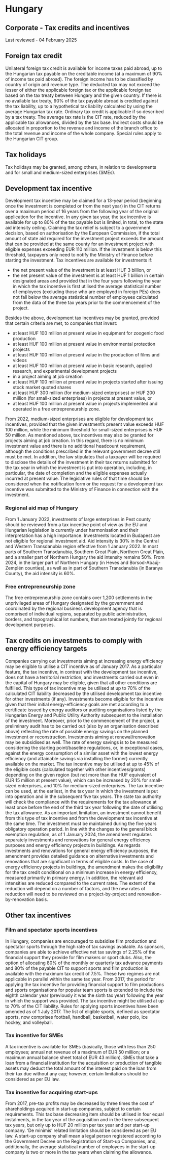 # Hungary
## Corporate - Tax credits and incentives
Last reviewed - 04 February 2025
## Foreign tax credit
Unilateral foreign tax credit is available for income taxes paid abroad, up to the Hungarian tax payable on the creditable income (at a maximum of 90% of income tax paid abroad).
The foreign income has to be classified by country of origin and revenue type. The deducted tax may not exceed the lesser of either the applicable foreign tax or the applicable foreign tax based on the tax treaty between Hungary and the given country.
If there is no available tax treaty, 90% of the tax payable abroad is credited against the tax liability, up to a hypothetical tax liability calculated by using the average Hungarian tax rate. Ordinary tax credit is applicable if so described by a tax treaty. The average tax rate is the CIT rate, reduced by the applicable tax allowances, divided by the tax base.
Indirect costs should be allocated in proportion to the revenue and income of the branch office to the total revenue and income of the whole company.
Special rules apply to the Hungarian CIT group.
## Tax holidays
Tax holidays may be granted, among others, in relation to developments and for small and medium-sized enterprises (SMEs).
## Development tax incentive
Development tax incentive may be claimed for a 13-year period (beginning once the investment is completed or from the next year) in the CIT returns over a maximum period of 16 years from the following year of the original application for the incentive. In any given tax year, the tax incentive is available for up to 80% of the tax payable but is limited, in total, to the state aid intensity ceiling.
Claiming the tax relief is subject to a government decision, based on authorisation by the European Commission, if the total amount of state aid required for the investment project exceeds the amount that can be provided at the same county for an investment project with eligible expenses exceeding EUR 110 million. If the investment is below this threshold, taxpayers only need to notify the Ministry of Finance before starting the investment.
Tax incentives are available for investments if:
  * the net present value of the investment is at least HUF 3 billion, or
  * the net present value of the investment is at least HUF 1 billion in certain designated areas and provided that in the four years following the year in which the tax incentive is first utilised the average statistical number of employees (excluding those who are employed in foreign PEs) does not fall below the average statistical number of employees calculated from the data of the three tax years prior to the commencement of the project.


Besides the above, development tax incentives may be granted, provided that certain criteria are met, to companies that invest:
  * at least HUF 100 million at present value in equipment for zoogenic food production
  * at least HUF 100 million at present value in environmental protection projects
  * at least HUF 100 million at present value in the production of films and videos
  * at least HUF 100 million at present value in basic research, applied research, and experimental development projects
  * in a project aiming at job creation
  * at least HUF 100 million at present value in projects started after issuing stock market quoted shares
  * at least HUF 300 million (for medium-sized enterprises) or HUF 200 million (for small-sized enterprises) in projects at present value, or
  * at least HUF 100 million at present value in projects implemented and operated in a free entrepreneurship zone. 


From 2022, medium-sized enterprises are eligible for development tax incentives, provided that the given investment’s present value exceeds HUF 100 million, while the minimum threshold for small-sized enterprises is HUF 50 million.
As mentioned above, tax incentives may also be granted for projects aiming at job creation. In this regard, there is no minimum investment value and there is no additional headcount requirement, although the conditions prescribed in the relevant government decree still must be met.
In addition, the law stipulates that a taxpayer will be required to disclose the details of the investment in their tax returns submitted for the tax year in which the investment is put into operation, including, in particular, the date of completion and the eligible expenses actually incurred at present value.
The legislative rules of that time should be considered when the notification form or the request for a development tax incentive was submitted to the Ministry of Finance in connection with the investment.
### Regional aid map of Hungary
From 1 January 2022, investments of large enterprises in Pest county should be reviewed from a tax incentive point of view as the EU and Hungarian legislation is currently under harmonisation and their interpretation has a high importance. Investments located in Budapest are not eligible for regional investment aid.
Aid intensity is 30% in the Central and Western Transdanubia region effective from 1 January 2022. In most parts of Southern Transdanubia, Southern Great Plain, Northern Great Plain, and a smaller part of Northern Hungary the aid intensity remains 50%. From 2024, in the larger part of Northern Hungary (in Heves and Borsod-Abaúj-Zemplén counties), as well as in part of Southern Transdanubia (in Baranya County), the aid intensity is 60%.
### Free entrepreneurship zone
The free entrepreneurship zone contains over 1,200 settlements in the unprivileged areas of Hungary designated by the government and coordinated by the regional business development agency that is comprised of individual regions, separated by public administration, borders, and topographical lot numbers, that are treated jointly for regional development purposes.
## Tax credits on investments to comply with energy efficiency targets
Companies carrying out investments aiming at increasing energy efficiency may be eligible to utilise a CIT incentive as of January 2017.
As a particular feature, the tax incentive, in contrast with the development tax incentive, does not have a territorial restriction, and investments carried out even in the capital of Hungary may be eligible, given that all other conditions are fulfilled. This type of tax incentive may be utilised at up to 70% of the calculated CIT liability decreased by the utilised development tax incentive for other investments (if any).
Investments become eligible for the incentive given that their initial energy-efficiency goals are met according to a certificate issued by energy auditors or auditing organisations listed by the Hungarian Energy and Public Utility Authority subsequent to the installation of the investment. Moreover, prior to the commencement of the project, a preliminary audit has to be carried out (also by an organisation described above) reflecting the rate of possible energy savings on the planned investment or reconstruction.
Investments aiming at renewal/renovation may be subsidised as well.
The rate of energy savings is to be measured considering the starting point/baseline regulations, or, in exceptional cases, against the energy consumption of a similar asset with the lowest energy efficiency (and attainable savings via installing the former) currently available on the market.
The tax incentive may be utilised at up to 45% of the eligible costs (calculated together with other incentives/grants) depending on the given region (but not more than the HUF equivalent of EUR 15 million at present value), which can be increased by 20% for small-sized enterprises, and 10% for medium-sized enterprises. The tax incentive can be used, at the earliest, in the tax year in which the investment is put into operation and in the subsequent five tax years.
The state tax authority will check the compliance with the requirements for the tax allowance at least once before the end of the third tax year following the date of utilising the tax allowance.
As an important limitation, an investment cannot benefit from this type of tax incentive and from the development tax incentive at the same time.
The investment must be maintained during the five years obligatory operation period.
In line with the changes to the general block exemption regulation, as of 1 January 2024, the amendment regulates separately investments and renovations for general energy efficiency purposes and energy efficiency projects in buildings. As regards investments and renovations for general energy efficiency purposes, the amendment provides detailed guidance on alternative investments and renovations that are significant in terms of eligible costs. In the case of energy efficiency projects in buildings, the amendment makes the eligibility for the tax credit conditional on a minimum increase in energy efficiency, measured primarily in primary energy.
In addition, the relevant aid intensities are reduced compared to the current rates. The extent of the reduction will depend on a number of factors, and the new rates of reduction will need to be reviewed on a project-by-project and renovation-by-renovation basis.
## Other tax incentives
### Film and spectator sports incentives
In Hungary, companies are encouraged to subsidise film production and spectator sports through the high rate of tax savings available. As sponsors, companies are able to achieve effective net tax savings of 2.25% of the financial support they provide for film makers or sport clubs. Also, the option of allocating 80% of the monthly or quarterly tax advance payments and 80% of the payable CIT to support sports and film production is available with the maximum tax credit of 7.5%. These two regimes are not applicable in parallel within the same tax year.
From 2017, the period for applying the tax incentive for providing financial support to film productions and sports organisations for popular team sports is extended to include the eighth calendar year (previously it was the sixth tax year) following the year in which the support was provided. The tax incentive might be utilised at up to 70% of the CIT liability. 
Rules for applying sports incentives have been amended as of 1 July 2017. The list of eligible sports, defined as spectator sports, now comprises football, handball, basketball, water polo, ice hockey, and volleyball.
### Tax incentive for SMEs
A tax incentive is available for SMEs (basically, those with less than 250 employees; annual net revenue of a maximum of EUR 50 million; or a maximum annual balance sheet total of EUR 43 million). SMEs that take a loan from a financial institution for the acquisition or production of tangible assets may deduct the total amount of the interest paid on the loan from their tax due without any cap; however, certain limitations should be considered as per EU law.
### Tax incentive for acquiring start-ups
From 2017, pre-tax profits may be decreased by three times the cost of shareholdings acquired in start-up companies, subject to certain requirements. This tax base decreasing item should be utilised in four equal instalments, in the tax year of the acquisition and in the three subsequent tax years, but only up to HUF 20 million per tax year and per start-up company. ‘De minimis’ related limitation should be considered as per EU law.
A start-up company shall mean a legal person registered according to the Government Decree on the Registration of Start-up Companies, and, additionally, the average statistical number of employees in the start-up company is two or more in the tax years when claiming the allowance.
